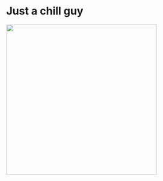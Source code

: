 <h1>Just a chill guy</h1>

<img src="https://i.kym-cdn.com/editorials/icons/mobile/000/010/866/just-a-chill-guy.jpg" height="400px" /> 
